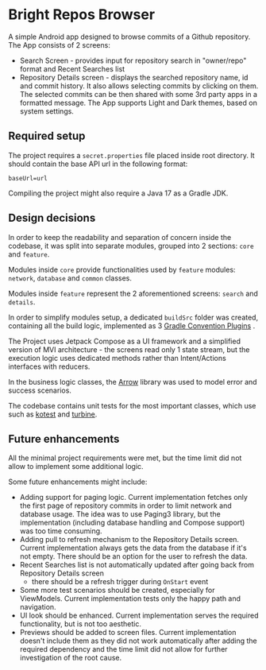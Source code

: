# Bright Repos Browser

A simple Android app designed to browse commits of a Github repository.
The App consists of 2 screens:

- Search Screen - provides input for repository search in "owner/repo" format and Recent Searches
  list
- Repository Details screen - displays the searched repository name, id and commit history. It also
  allows selecting commits by clicking on them. The selected commits can be then shared with some
  3rd party apps in a formatted message.
  The App supports Light and Dark themes, based on system settings.

## Required setup

The project requires a `secret.properties` file placed inside root directory. It should contain the
base API url in the following format:

```
baseUrl=url
```

Compiling the project might also require a Java 17 as a Gradle JDK.

## Design decisions

In order to keep the readability and separation of concern inside the codebase, it was split into
separate modules, grouped into 2 sections: `core` and `feature`.

Modules inside `core` provide functionalities used by `feature` modules: `network`, `database`
and `common` classes.

Modules inside `feature` represent the 2 aforementioned screens: `search` and `details`.

In order to simplify modules setup, a dedicated `buildSrc` folder was created, containing all the
build logic, implemented as
3 [Gradle Convention Plugins](https://docs.gradle.org/current/samples/sample_convention_plugins.html)
.

The Project uses Jetpack Compose as a UI framework and a simplified version of MVI architecture -
the screens read only 1 state stream, but the execution logic uses dedicated methods rather than
Intent/Actions interfaces with reducers.

In the business logic classes, the [Arrow](https://arrow-kt.io/) library was used to model error and
success scenarios.

The codebase contains unit tests for the most important classes, which use such
as [kotest](https://kotest.io/) and [turbine](https://github.com/cashapp/turbine).

## Future enhancements

All the minimal project requirements were met, but the time limit did not allow to implement some
additional logic.

Some future enhancements might include:

- Adding support for paging logic. Current implementation fetches only the first page of repository
  commits in order to limit network and database usage. The idea was to use Paging3 library, but the
  implementation (including database handling and Compose support) was too time consuming.
- Adding pull to refresh mechanism to the Repository Details screen. Current implementation always
  gets the data from the database if it's not empty. There should be an option for the user to
  refresh the data.
- Recent Searches list is not automatically updated after going back from Repository Details screen
  - there should be a refresh trigger during `OnStart` event
- Some more test scenarios should be created, especially for ViewModels. Current implementation
  tests only the happy path and navigation.
- UI look should be enhanced. Current implementation serves the required functionality, but is not
  too aesthetic.
- Previews should be added to screen files. Current implementation doesn't include them as they did
  not work automatically after adding the required dependency and the time limit did not allow for
  further investigation of the root cause.
